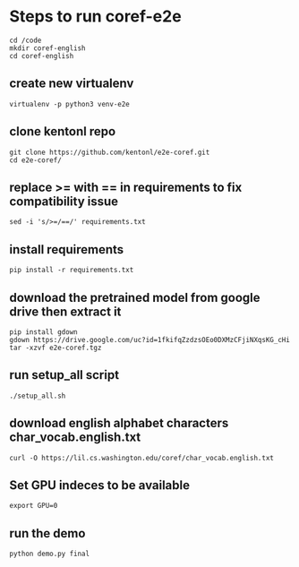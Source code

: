 # Steps to run coref-e2e 
```console
cd /code
mkdir coref-english
cd coref-english
```
## create new virtualenv
```console
virtualenv -p python3 venv-e2e
```
## clone kentonl repo
```console
git clone https://github.com/kentonl/e2e-coref.git
cd e2e-coref/
```
## replace >= with == in requirements to fix compatibility issue
```console
sed -i 's/>=/==/' requirements.txt
```
## install requirements
```console
pip install -r requirements.txt
```
## download the pretrained model from google drive then extract it
```console
pip install gdown
gdown https://drive.google.com/uc?id=1fkifqZzdzsOEo0DXMzCFjiNXqsKG_cHi
tar -xzvf e2e-coref.tgz
```
## run setup_all script
```console
./setup_all.sh
```
## download english alphabet characters char_vocab.english.txt
```console
curl -O https://lil.cs.washington.edu/coref/char_vocab.english.txt
```
## Set GPU indeces to be available
```console
export GPU=0
```
## run the demo
```console
python demo.py final
```
